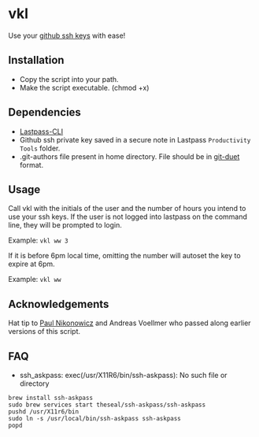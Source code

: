 # vkl

Use your [github ssh keys](https://help.github.com/articles/generating-a-new-ssh-key-and-adding-it-to-the-ssh-agent/) with ease!

## Installation
* Copy the script into your path.
* Make the script executable. (chmod +x) 

## Dependencies
* [Lastpass-CLI](https://github.com/lastpass/lastpass-cli)
* Github ssh private key saved in a secure note in Lastpass `Productivity Tools` folder.
* .git-authors file present in home directory. File should be in [git-duet](https://github.com/git-duet/git-duet) format.
    
## Usage
Call vkl with the initials of the user and the number of hours you intend to use your ssh keys. If the user is not logged into lastpass on the command line, they will be prompted to login.

Example:
`vkl ww 3`

If it is before 6pm local time, omitting the number will autoset the key to expire at 6pm.

Example:
`vkl ww`

## Acknowledgements
Hat tip to [Paul Nikonowicz](https://github.com/pnikonowicz) and Andreas Voellmer who passed along earlier versions of this script.

## FAQ

* ssh_askpass: exec(/usr/X11R6/bin/ssh-askpass): No such file or directory
```
brew install ssh-askpass
sudo brew services start theseal/ssh-askpass/ssh-askpass
pushd /usr/X11r6/bin
sudo ln -s /usr/local/bin/ssh-askpass ssh-askpass
popd
```
